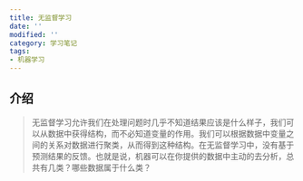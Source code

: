 ```yaml
---
title: 无监督学习
date: ''
modified: ''
category: 学习笔记
tags:
- 机器学习
---
```


## 介绍

> 无监督学习允许我们在处理问题时几乎不知道结果应该是什么样子，我们可以从数据中获得结构，而不必知道变量的作用。我们可以根据数据中变量之间的关系对数据进行聚类，从而得到这种结构。在无监督学习中，没有基于预测结果的反馈。也就是说，机器可以在你提供的数据中主动的去分析，总共有几类？哪些数据属于什么类？